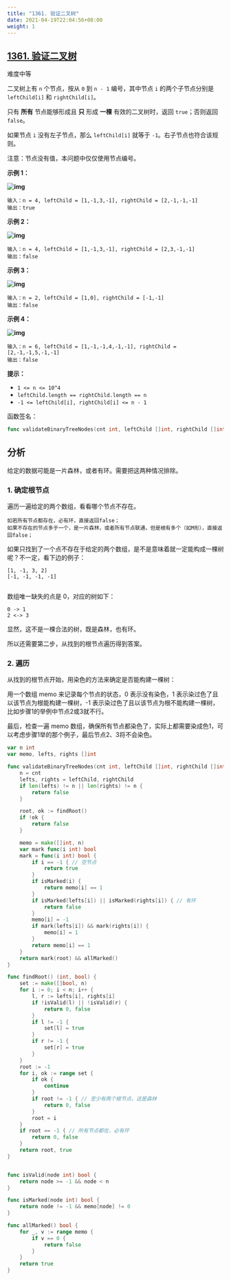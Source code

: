 ```yaml
---
title: "1361. 验证二叉树"
date: 2021-04-19T22:04:56+08:00
weight: 1
---
```


## [1361. 验证二叉树](https://leetcode-cn.com/problems/validate-binary-tree-nodes/)

难度中等

二叉树上有 `n` 个节点，按从 `0` 到 `n - 1` 编号，其中节点 `i` 的两个子节点分别是 `leftChild[i]` 和 `rightChild[i]`。

只有 **所有** 节点能够形成且 **只** 形成 **一棵** 有效的二叉树时，返回 `true`；否则返回 `false`。

如果节点 `i` 没有左子节点，那么 `leftChild[i]` 就等于 `-1`。右子节点也符合该规则。

注意：节点没有值，本问题中仅仅使用节点编号。

**示例 1：**

**![img](https://assets.leetcode-cn.com/aliyun-lc-upload/uploads/2020/02/23/1503_ex1.png)**

```
输入：n = 4, leftChild = [1,-1,3,-1], rightChild = [2,-1,-1,-1]
输出：true
```

**示例 2：**

**![img](https://assets.leetcode-cn.com/aliyun-lc-upload/uploads/2020/02/23/1503_ex2.png)**

```
输入：n = 4, leftChild = [1,-1,3,-1], rightChild = [2,3,-1,-1]
输出：false
```

**示例 3：**

**![img](https://assets.leetcode-cn.com/aliyun-lc-upload/uploads/2020/02/23/1503_ex3.png)**

```
输入：n = 2, leftChild = [1,0], rightChild = [-1,-1]
输出：false
```

**示例 4：**

**![img](https://assets.leetcode-cn.com/aliyun-lc-upload/uploads/2020/02/23/1503_ex4.png)**

```
输入：n = 6, leftChild = [1,-1,-1,4,-1,-1], rightChild = [2,-1,-1,5,-1,-1]
输出：false
```

**提示：**

- `1 <= n <= 10^4`
- `leftChild.length == rightChild.length == n`
- `-1 <= leftChild[i], rightChild[i] <= n - 1`

函数签名：

```go
func validateBinaryTreeNodes(cnt int, leftChild []int, rightChild []int) bool
```

## 分析

给定的数据可能是一片森林，或者有环。需要把这两种情况排除。

### 1. 确定根节点

遍历一遍给定的两个数组，看看哪个节点不存在。

```
如若所有节点都存在，必有环，直接返回false；
如果不存在的节点多于一个，是一片森林，或者所有节点联通，但是根有多个（如M形），直接返回false；
```

如果只找到了一个点不存在于给定的两个数组，是不是意味着就一定能构成一棵树呢？不一定，看下边的例子：

```
[1, -1, 3, 2]
[-1, -1, -1, -1]


```

数组唯一缺失的点是 0，对应的树如下：

```
0 -> 1
2 <-> 3
```

显然，这不是一棵合法的树，既是森林，也有环。

所以还需要第二步，从找到的根节点遍历得到答案。

### 2. 遍历

从找到的根节点开始，用染色的方法来确定是否能构建一棵树：

用一个数组 memo 来记录每个节点的状态，0 表示没有染色，1 表示染过色了且以该节点为根能构建一棵树，-1 表示染过色了且以该节点为根不能构建一棵树，比如步骤1的举例中节点2或3就不行。

最后，检查一遍 memo 数组，确保所有节点都染色了，实际上都需要染成色1，可以考虑步骤1举的那个例子，最后节点2、3将不会染色。

```go
var n int
var memo, lefts, rights []int

func validateBinaryTreeNodes(cnt int, leftChild []int, rightChild []int) bool {
	n = cnt
	lefts, rights = leftChild, rightChild
	if len(lefts) != n || len(rights) != n {
		return false
	}

	root, ok := findRoot()
	if !ok {
		return false
	}

	memo = make([]int, n)
	var mark func(i int) bool
	mark = func(i int) bool {
		if i == -1 { // 空节点
			return true
		}
		if isMarked(i) {
			return memo[i] == 1
		}
		if isMarked(lefts[i]) || isMarked(rights[i]) { // 有环
			return false
		}
		memo[i] = -1
		if mark(lefts[i]) && mark(rights[i]) {
			memo[i] = 1
		}
		return memo[i] == 1
	}
	return mark(root) && allMarked()
}
```
```go
func findRoot() (int, bool) {
	set := make([]bool, n)
	for i := 0; i < n; i++ {
		l, r := lefts[i], rights[i]
		if !isValid(l) || !isValid(r) {
			return 0, false
		}
		if l != -1 {
			set[l] = true
		}
		if r != -1 {
			set[r] = true
		}
	}
	root := -1
	for i, ok := range set {
		if ok {
			continue
		}
		if root != -1 { // 至少有两个根节点，这是森林
			return 0, false
		}
		root = i
	}
	if root == -1 { // 所有节点都在，必有环
		return 0, false
	}
	return root, true
}
```
```go

func isValid(node int) bool {
	return node >= -1 && node < n
}

func isMarked(node int) bool {
	return node != -1 && memo[node] != 0
}

func allMarked() bool {
	for _, v := range memo {
		if v == 0 {
			return false
		}
	}
	return true
}
```

